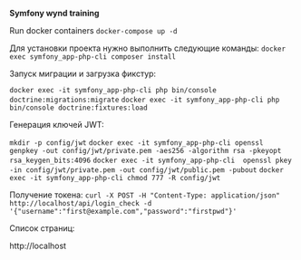 **Symfony wynd training**

Run docker containers
`docker-compose up -d`

Для установки проекта нужно выполнить следующие команды:
`docker exec symfony_app-php-cli composer install`

Запуск миграции и загрузка фикстур:

`docker exec -it symfony_app-php-cli php bin/console doctrine:migrations:migrate`
`docker exec -it symfony_app-php-cli php bin/console doctrine:fixtures:load`

Генерация ключей JWT:

`mkdir -p config/jwt`
`docker exec -it symfony_app-php-cli openssl genpkey -out config/jwt/private.pem -aes256 -algorithm rsa -pkeyopt rsa_keygen_bits:4096`
`docker exec -it symfony_app-php-cli  openssl pkey -in config/jwt/private.pem -out config/jwt/public.pem -pubout`
`docker exec -it symfony_app-php-cli chmod 777 -R config/jwt`

Получение токена:
`curl -X POST -H "Content-Type: application/json" http://localhost/api/login_check -d '{"username":"first@example.com","password":"firstpwd"}'`

Список страниц:

http://localhost




